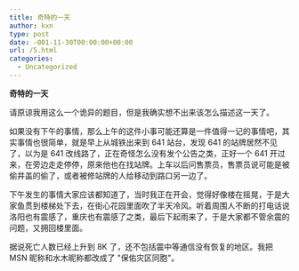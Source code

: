 ```yaml
---
title: 奇特的一天
author: kxn
type: post
date: -001-11-30T00:00:00+00:00
url: /5.html
categories:
  - Uncategorized
---
```


<span><b>奇特的一天</b></span>

请原谅我用这么一个诡异的题目，但是我确实想不出来该怎么描述这一天了。

如果没有下午的事情，那么上午的这件小事可能还算是一件值得一记的事情吧，其实事情也很简单，就是早上从城铁出来到 641 站台，发现 641 的站牌居然不见了，以为是 641 改线路了，正在奇怪怎么没有发个公告之类，正好一个 641 开过来，在旁边走走停停，原来他也在找站牌。上车以后问售票员，售票员说可能是被偷井盖的偷了，或者被修站牌的人给移动到路口另一边了。

下午发生的事情大家应该都知道了，当时我正在开会，觉得好像楼在摇晃，于是大家鱼贯到楼梯处下去，在街心花园里面吹了半天冷风。听着周围人不断的打电话说洛阳也有震感了，重庆也有震感了之类，最后下起雨来了，于是大家都不管余震的问题，又拥回楼里面。

据说死亡人数已经上升到 8K 了，还不包括震中等通信没有恢复的地区。我把 MSN 昵称和水木昵称都改成了 "保佑灾区同胞"。
